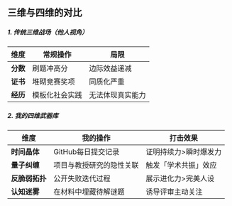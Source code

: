 ## 三维与四维的对比
##### **1. 传统三维战场（他人视角）**
| 维度       | 常规操作                | 局限                  |  
|------------|-------------------------|-----------------------|  
| **分数**   | 刷题冲高分              | 边际效益递减          |  
| **证书**   | 堆砌竞赛奖项            | 同质化严重            |  
| **经历**   | 模板化社会实践          | 无法体现真实能力      |  

##### **2. 我的四维武器库**
| 维度               | 我的操作                          | 打击效果                  |  
|--------------------|-----------------------------------|--------------------------|  
| **时间晶体**       | GitHub每日提交记录                | 证明持续力>瞬时爆发力    |  
| **量子纠缠**       | 项目与教授研究的隐性关联          | 触发「学术共振」效应      |  
| **反脆弱拓扑**     | 公开失败迭代过程                  | 展示进化力>完美人设      |  
| **认知迷雾**       | 在材料中埋藏待解谜题              | 诱导评审主动关注          |  
